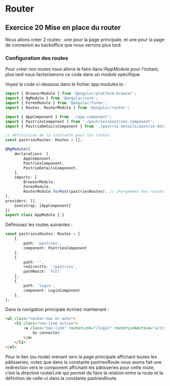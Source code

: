 # Router

## Exercice 20 Mise en place du router

Nous allons créer 2 routes : une pour la page principale, et une pour la page de connexion au backoffice que nous verrons plus tard.

### Configuration des routes

Pour créer nos routes nous allons le faire dans l’AppModule pour l’instant, plus
tard nous factoriserons ce code dans un module spécifique.

Voyez le code ci-dessous dans le fichier app.modules.ts :

```ts
import { BrowserModule } from '@angular/platform-browser';
import { NgModule } from '@angular/core';
import { FormsModule } from '@angular/forms';
import { Routes, RouterModule } from '@angular/router';

import { AppComponent } from './app.component';
import { PastriesComponent } from './pastries/pastries.component';
import { PastrieDetailsComponent } from './pastrie-details/pastrie-details.component';

// définission de la constante pour les routes
const pastriesRoutes: Routes = [];

@NgModule({
    declarations: [
        AppComponent,
        PastriesComponent,
        PastrieDetailsComponent,
    ],
    imports: [
        BrowserModule,
        FormsModule,
        RouterModule.forRoot(pastriesRoutes), // chargement des routes dans l'application
],
providers: [],
    bootstrap: [AppComponent]
})
export class AppModule { }
```

Définissez les routes suivantes :

```ts
const pastriessRoutes: Routes = [
    {
        path: 'pastries',
        component: PastriesComponent
    },
    {
        path: '',
        redirectTo: '/pastries',
        pathMatch: 'full'
    },
    {
        path: 'login',
        component: LoginComponent
    },
];
```

Dans la navigation principale écrivez maintenant :

```html
<ul class="navbar-nav mr-auto">
    <li class="nav-item active">
        <a class="nav-link" routerLink="/login" routerLinkActive="active">
            Se connecter
        </a>
    </li>
</ul>
```

Pour le lien (ou route) menant vers la page principale affichant toutes les pâtisseries,
notez que dans la constante pastriesRoute nous avons fait une redirection vers le
component affichant les pâtisseries pour cette route, c’est la directive routerLink
qui permet de faire la relation entre la route et la définition de celle-ci dans la
constante pastriesRoute.
